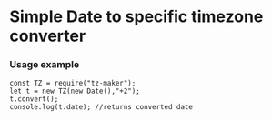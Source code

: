 <h1>Simple Date to specific timezone converter</h1>

<h3>Usage example</h3>
<p>
    
    const TZ = require("tz-maker");
    let t = new TZ(new Date(),"+2");
    t.convert();
    console.log(t.date); //returns converted date
    
</p>